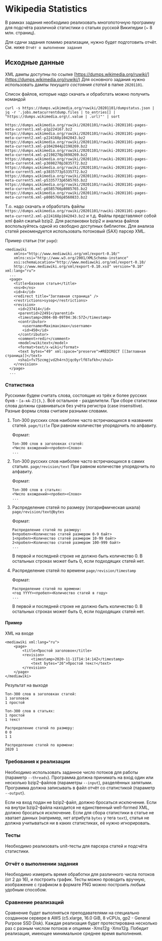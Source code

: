 # Wikipedia Statistics

В рамках задания необходимо реализовать многопоточную программу 
для подсчёта различной статистики о статьях русской Википедии (~ 8 млн. страниц).

Для сдачи задания помимо реализации, нужно будет подготовить отчёт. См. ниже `Отчёт о выполнении задания`  
  
## Исходные данные

XML дампы доступны по ссылке [https://dumps.wikimedia.org/ruwiki/](https://dumps.wikimedia.org/ruwiki/)
Для основного задания нужно использовать дампы *текущего состояния статей* в папке `20201101`.

Список файлов, которые надо скачать и обработать можно получить командой 
```(bash)
curl -s https://dumps.wikimedia.org/ruwiki/20201101/dumpstatus.json | jq -r '.jobs.metacurrentdump.files | to_entries[] | "https://dumps.wikimedia.org\(.value | .url)"' | sort

https://dumps.wikimedia.org/ruwiki/20201101/ruwiki-20201101-pages-meta-current1.xml-p1p224167.bz2
https://dumps.wikimedia.org/ruwiki/20201101/ruwiki-20201101-pages-meta-current2.xml-p224168p1042043.bz2
https://dumps.wikimedia.org/ruwiki/20201101/ruwiki-20201101-pages-meta-current3.xml-p1042044p2198269.bz2
https://dumps.wikimedia.org/ruwiki/20201101/ruwiki-20201101-pages-meta-current4.xml-p2198270p3698269.bz2
https://dumps.wikimedia.org/ruwiki/20201101/ruwiki-20201101-pages-meta-current4.xml-p3698270p3835772.bz2
https://dumps.wikimedia.org/ruwiki/20201101/ruwiki-20201101-pages-meta-current5.xml-p3835773p5335772.bz2
https://dumps.wikimedia.org/ruwiki/20201101/ruwiki-20201101-pages-meta-current5.xml-p5335773p6585765.bz2
https://dumps.wikimedia.org/ruwiki/20201101/ruwiki-20201101-pages-meta-current6.xml-p6585766p8085765.bz2
https://dumps.wikimedia.org/ruwiki/20201101/ruwiki-20201101-pages-meta-current6.xml-p8085766p8560833.bz2

```

Т.о. надо скачать и обработать файлы `https://dumps.wikimedia.org/ruwiki/20201101/ruwiki-20201101-pages-meta-current2.xml-p224168p1042043.bz2` и т.д.
Файлы представляют собой xml файл сжатый bzip2. 
Для распаковки bzip2 и анализа файлов воспользуйтесь одной из свободно доступных библиотек.
Для анализа статей рекомендуется использовать потоковый (SAX) парсер XML. 

Пример статьи (тэг `page`):

```(xml)
<mediawiki 
    xmlns="http://www.mediawiki.org/xml/export-0.10/" 
    xmlns:xsi="http://www.w3.org/2001/XMLSchema-instance" 
    xsi:schemaLocation="http://www.mediawiki.org/xml/export-0.10/ 
    http://www.mediawiki.org/xml/export-0.10.xsd" version="0.10" xml:lang="ru">
  ...
  <page>
    <title>Базовая статья</title>
    <ns>0</ns>
    <id>4</id>
    <redirect title="Заглавная страница" />
    <restrictions>sysop</restrictions>
    <revision>
      <id>237414</id>
      <parentid>22491</parentid>
      <timestamp>2004-08-09T04:36:57Z</timestamp>
      <contributor>
        <username>Maximaximax</username>
        <id>450</id>
      </contributor>
      <comment>redir</comment>
      <model>wikitext</model>
      <format>text/x-wiki</format>
      <text bytes="49" xml:space="preserve">#REDIRECT [[Заглавная страница]]</text>
      <sha1>fv75zcmgjvd2h4rn3jqc0yrlf07afkh</sha1>
    </revision>
  </page>
  ...   
```

### Статистика

Русскими будем считать слова, состоящие из трёх и более русских букв - `[а-яA-Z]{3,}`. Всё остальное - разделители.
При сборе статистики слова должны сравниваться без учёта регистра (case insensitive). 
Разные формы слова считаем разными словами.

1. Топ-300 русских слов наиболее часто встречающихся в названиях статей. `page/title`
   При равном количестве упорядочить по алфавиту.
     
    Формат:
    ```
    Топ-300 слов в заголовках статей:
    <Число вхождений><пробел><Слово>
    ...
    ```

2. Топ-300 русских слов наиболее часто встречающихся в самих статьях. `page/revision/text`
   При равном количестве упорядочить по алфавиту.
    
    Формат:
    ```
    Топ-300 слов в статьях:
    <Число вхождений><пробел><Слово>
    ...
    ```

3. Распределение статей по размеру (логарифмическая шкала) `page/revision/text@bytes`

    Формат:
    ```
    Распределение статей по размеру:
    0<пробел><Количество статей размером 0-9 байт>
    1<пробел><Количество статей размером 10-99 байт>
    2<пробел><Количество статей размером 100-999 байт>
    ...
    ```
   
   В первой и последней строке не должно быть количество 0. 
   В остальных строках может быть 0, если подходящих статей нет.

4. Распределение статей по времени `page/revision/timestamp`

    Формат:
    ```
    Распределение статей по времени:
    <год YYYY><пробел><Количество статей в году>
    ...
    ```
   В первой и последней строке не должно быть количество 0. 
   В остальных строках может быть 0, если подходящих статей нет.

#### Пример 
XML на входе

```(xml)
<mediawiki xml:lang="ru">
    <page>
        <title>Простой заголовок</title>
        <revision>
            <timestamp>2020-11-11T14:14:14Z</timestamp>
            <text bytes="26">Простой текст</text>
        </revision>
    </page>
</mediawiki>
```

Результат на выходе

```
Топ-300 слов в заголовках статей:
1 заголовок
1 простой

Топ-300 слов в статьях:
1 простой
1 текст

Распределение статей по размеру:
0 0
1 1

Распределение статей по времени:
2020 1

```
### Требования к реализации

Необходимо использовать заданное число потоков для работы (параметр `--threads`).
Программа должна принимать на вход один или несколько bzip2-файлов (параметры `--input`), разделённых запятыми. 
Программа должна записывать в файл отчёт со статистикой (параметр `--output`). 

Если на вход подан не bzip2-файл, должно бросаться исключение.
Если на внутри bzip2-файла находится не единственный well-formed XML, должно бросаться исключение.
Если для сбора статистики в статье не хватает данных (например, нет атрибута `bytes` у тега `text`), 
статья не должна учитываться ни в каких статистиках, её нужно игнорировать.

### Тесты

Необходимо реализовать unit-тесты для парсера статей и подсчёта статистики.

### Отчёт о выполнении задания
 
Необходимо измерить время обработки для различного числа потоков (от 2 до 16), и построить график.
Тесты можно проводить вручную, изображение с графиком в формате PNG можно построить любым удобным способом.  

### Сравнение реализаций

Сравнение будет выполняться преподавателями на специально созданном сервере в AWS (c5.xlarge, 16.0 GiB,	8 vCPUs, gp2 - General Purpose SSD Disk).
Каждая реализация будет протестирована несколько раз с разным числом потоков и опциями -Xms12g -Xmx12g.
Победит реализация, имеющее минимальное среднее время выполнения. 


